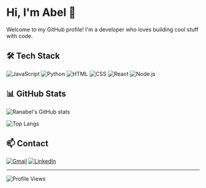 # Hi, I'm Abel 👋

Welcome to my GitHub profile! I'm a developer who loves building cool stuff with code.

## 🛠️ Tech Stack
![JavaScript](https://img.shields.io/badge/-JavaScript-F7DF1E?style=flat&logo=javascript&logoColor=black)
![Python](https://img.shields.io/badge/-Python-3776AB?style=flat&logo=python&logoColor=white)
![HTML](https://img.shields.io/badge/-HTML5-E34F26?style=flat&logo=html5&logoColor=white)
![CSS](https://img.shields.io/badge/-CSS3-1572B6?style=flat&logo=css3&logoColor=white)
![React](https://img.shields.io/badge/-React-61DAFB?style=flat&logo=react&logoColor=black)
![Node.js](https://img.shields.io/badge/-Node.js-339933?style=flat&logo=node.js&logoColor=white)

## 📊 GitHub Stats
![Ranabel's GitHub stats](https://github-readme-stats.vercel.app/api?username=ranabel&show_icons=true&theme=dark)

![Top Langs](https://github-readme-stats.vercel.app/api/top-langs/?username=ranabel&layout=compact&theme=dark)

## 📫 Contact
[![Gmail](https://img.shields.io/badge/-Gmail-D14836?style=flat&logo=gmail&logoColor=white)](mailto:inielava@gmail.com)
[![LinkedIn](https://img.shields.io/badge/-LinkedIn-0077B5?style=flat&logo=linkedin&logoColor=white)](https://www.linkedin.com/in/nabilah-atika-rahma/)

---
![Profile Views](https://komarev.com/ghpvc/?username=ranabel&color=blue&style=flat)

